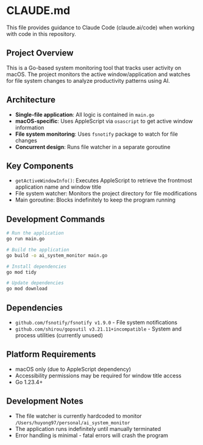 # CLAUDE.md

This file provides guidance to Claude Code (claude.ai/code) when working with code in this repository.

## Project Overview

This is a Go-based system monitoring tool that tracks user activity on macOS. The project monitors the active window/application and watches for file system changes to analyze productivity patterns using AI.

## Architecture

- **Single-file application**: All logic is contained in `main.go`
- **macOS-specific**: Uses AppleScript via `osascript` to get active window information
- **File system monitoring**: Uses `fsnotify` package to watch for file changes
- **Concurrent design**: Runs file watcher in a separate goroutine

## Key Components

- `getActiveWindowInfo()`: Executes AppleScript to retrieve the frontmost application name and window title
- File system watcher: Monitors the project directory for file modifications
- Main goroutine: Blocks indefinitely to keep the program running

## Development Commands

```bash
# Run the application
go run main.go

# Build the application
go build -o ai_system_monitor main.go

# Install dependencies
go mod tidy

# Update dependencies
go mod download
```

## Dependencies

- `github.com/fsnotify/fsnotify v1.9.0` - File system notifications
- `github.com/shirou/gopsutil v3.21.11+incompatible` - System and process utilities (currently unused)

## Platform Requirements

- macOS only (due to AppleScript dependency)
- Accessibility permissions may be required for window title access
- Go 1.23.4+

## Development Notes

- The file watcher is currently hardcoded to monitor `/Users/huyong97/personal/ai_system_monitor`
- The application runs indefinitely until manually terminated
- Error handling is minimal - fatal errors will crash the program
